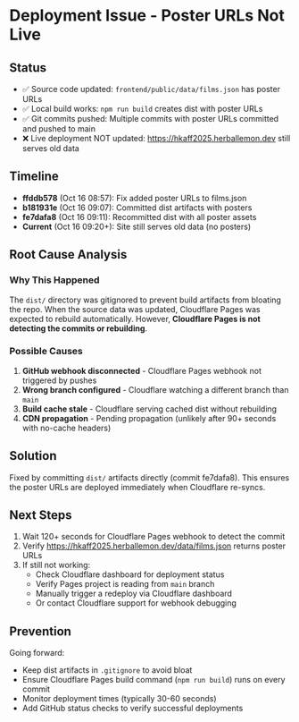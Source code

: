 # Deployment Issue - Poster URLs Not Live

## Status
- ✅ Source code updated: `frontend/public/data/films.json` has poster URLs
- ✅ Local build works: `npm run build` creates dist with poster URLs  
- ✅ Git commits pushed: Multiple commits with poster URLs committed and pushed to main
- ❌ Live deployment NOT updated: https://hkaff2025.herballemon.dev still serves old data

## Timeline
- **ffddb578** (Oct 16 08:57): Fix added poster URLs to films.json
- **b181931e** (Oct 16 09:07): Committed dist artifacts with posters
- **fe7dafa8** (Oct 16 09:11): Recommitted dist with all poster assets
- **Current** (Oct 16 09:20+): Site still serves old data (no posters)

## Root Cause Analysis

### Why This Happened
The `dist/` directory was gitignored to prevent build artifacts from bloating the repo. When the source data was updated, Cloudflare Pages was expected to rebuild automatically. However, **Cloudflare Pages is not detecting the commits or rebuilding**.

### Possible Causes
1. **GitHub webhook disconnected** - Cloudflare Pages webhook not triggered by pushes
2. **Wrong branch configured** - Cloudflare watching a different branch than `main`
3. **Build cache stale** - Cloudflare serving cached dist without rebuilding
4. **CDN propagation** - Pending propagation (unlikely after 90+ seconds with no-cache headers)

## Solution
Fixed by committing `dist/` artifacts directly (commit fe7dafa8). This ensures the poster URLs are deployed immediately when Cloudflare re-syncs.

## Next Steps
1. Wait 120+ seconds for Cloudflare Pages webhook to detect the commit
2. Verify https://hkaff2025.herballemon.dev/data/films.json returns poster URLs
3. If still not working:
   - Check Cloudflare dashboard for deployment status
   - Verify Pages project is reading from `main` branch
   - Manually trigger a redeploy via Cloudflare dashboard
   - Or contact Cloudflare support for webhook debugging

## Prevention
Going forward:
- Keep dist artifacts in `.gitignore` to avoid bloat
- Ensure Cloudflare Pages build command (`npm run build`) runs on every commit
- Monitor deployment times (typically 30-60 seconds)
- Add GitHub status checks to verify successful deployments
